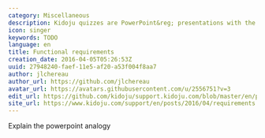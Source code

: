 ```yaml
---
category: Miscellaneous
description: Kidoju quizzes are PowerPoint&reg; presentations with the ability to record answers and calculate a score.
icon: singer
keywords: TODO
language: en
title: Functional requirements
creation_date: 2016-04-05T05:26:53Z
uuid: 27948240-faef-11e5-af20-a53f004f8aa7
author: jlchereau
author_url: https://github.com/jlchereau
avatar_url: https://avatars.githubusercontent.com/u/2556751?v=3
edit_url: https://github.com/kidoju/support.kidoju.com/blob/master/en/posts/2014/requirements.md
site_url: https://www.kidoju.com/support/en/posts/2016/04/requirements
---
```

Explain the powerpoint analogy